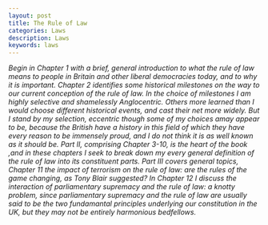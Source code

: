```yaml
---
layout: post
title: The Rule of Law
categories: Laws
description: Laws
keywords: laws
---
```

*Begin in Chapter 1 with a brief, general introduction to what the rule of law means to people in Britain and other liberal democracies today, and to why it is important. Chapter 2 identifies some historical milestones on the way to our current conception of the rule of law. In the choice of milestones I am highly selective and shamelessly Anglocentric. Others  more learned  than I would choose different historical events, and cast their net more widely. But I stand by my selection, eccentric though some of my choices amay appear to be, because the British have a history in this field of which they have every reason to be immensely proud, and I do not think it is as well known as it should be. Part II, comprising Chapter 3-10, is the heart of the book ,and in these chapters I seek to break down my every general definition of the rule of law into its constituent parts. Part III covers general topics, Chapter 11 the impact of terrorism on the rule of law: are the rules of the game changing, as Tony Blair suggested? In Chapter 12 I discuss the interaction of parliamentary supremacy and the rule of law: a knotty problem, since parliamentary supremacy and the rule of law are usually said to be the two fundamantal principles underlying our constitution in the UK, but they may not be entirely harmonious bedfellows.*


